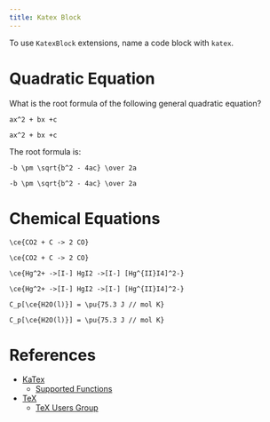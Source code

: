 ```yaml
---
title: Katex Block
---
```


To use `KatexBlock` extensions, name a code block with `katex`.

# Quadratic Equation

What is the root formula of the following general quadratic equation?

``` katex
ax^2 + bx +c
```

``` plaintext
ax^2 + bx +c
```

The root formula is:

``` katex
-b \pm \sqrt{b^2 - 4ac} \over 2a
```

``` plaintext
-b \pm \sqrt{b^2 - 4ac} \over 2a
```

# Chemical Equations

``` katex
\ce{CO2 + C -> 2 CO}
```

``` plaintext
\ce{CO2 + C -> 2 CO}
```

``` katex
\ce{Hg^2+ ->[I-] HgI2 ->[I-] [Hg^{II}I4]^2-}
```

``` plaintext
\ce{Hg^2+ ->[I-] HgI2 ->[I-] [Hg^{II}I4]^2-}
```

``` katex
C_p[\ce{H2O(l)}] = \pu{75.3 J // mol K}
```

``` plaintext
C_p[\ce{H2O(l)}] = \pu{75.3 J // mol K}
```

# References

- [KaTex](https://katex.org)
  - [Supported Functions](https://katex.org/docs/supported.html)
- [TeX](https://en.wikipedia.org/wiki/TeX)
  - [TeX Users Group](https://tug.org/index.html)

